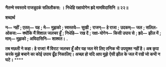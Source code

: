 **नैतन्मे स्वस्तये राजन्नुदकं सलिलौकस: ।** **निधेहि रक्षायोगेन ह्रदे मामविदासिनि ॥ २२॥** 

**शब्दार्थ** 

**न—** **नहीं** **; एतत्—** **यह** **; मे—** **मुझको** **; स्वस्तये—** **सुखी** **; राजन्—** **हे राजा** **; उदकम्—** **जल** **; सलिल-ओकस:—** **क्योंकि मैं विशाल** **जलचर हूँ** **; निधेहि—** **रख दें** **; रक्षा-योगेन—** **किसी उपाय से** **; ह्रदे—** **झील में** **; माम्—** **मुझको** **; अविदासिनि—** **शाश्वत।** **.** 

**तब मछली ने कहा : हे राजा! मैं विराट जलचर हूँ और यह जल मेरे लिए तनिक भी उपयुक्त** **नहीं है। अब कृपा करके मुझे बचाने का कोई उपाय ढूँढ निकालिए। अच्छा हो यदि आप मुझे** **ऐसी झील के जल में रखें जो कभी न घटे।** **** 